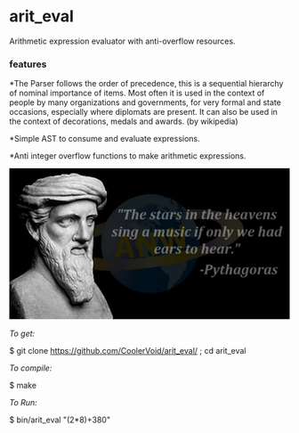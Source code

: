 # arit_eval
Arithmetic expression evaluator with anti-overflow resources.

### features

*The Parser follows the order of precedence, this is a sequential hierarchy of nominal importance of items. Most often it is used in the context of people by many organizations and governments, for very formal and state occasions, especially where diplomats are present. It can also be used in the context of decorations, medals and awards. (by wikipedia)

*Simple AST to consume and evaluate expressions.

*Anti integer overflow functions to make arithmetic expressions.

![Alt text](https://github.com/CoolerVoid/arit_eval/blob/master/doc/quote.png)

*To get:*

$ git clone https://github.com/CoolerVoid/arit_eval/ ; cd arit_eval

*To compile:*

$ make

*To Run:*

$ bin/arit_eval "(2*8)+380"
